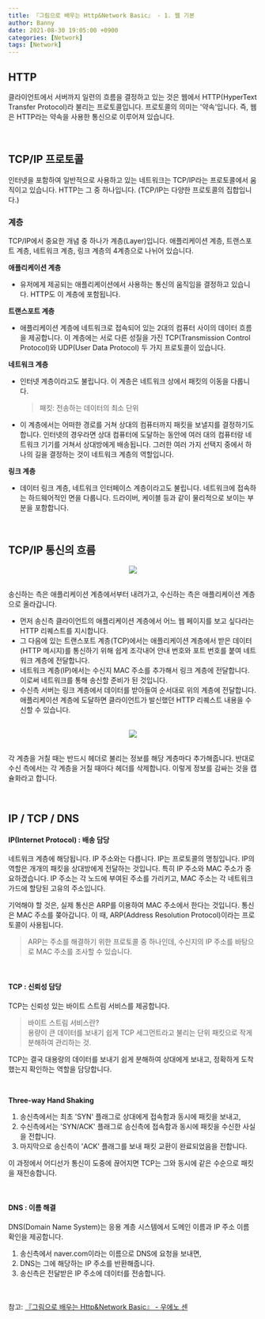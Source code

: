 ```yaml
---
title: 『그림으로 배우는 Http&Network Basic』 - 1. 웹 기본
author: Banny
date: 2021-08-30 19:05:00 +0900
categories: [Network]
tags: [Network]
---
```


## HTTP

클라이언트에서 서버까지 일련의 흐름을 결정하고 있는 것은 웹에서 HTTP(HyperText Transfer Protocol)라 불리는 프로토콜입니다.
프로토콜의 의미는 '약속'입니다. 즉, 웹은 HTTP라는 약속을 사용한 통신으로 이루어져 있습니다.

<br>

## TCP/IP 프로토콜

인터넷을 포함하여 일반적으로 사용하고 있는 네트워크는 TCP/IP라는 프로토콜에서 움직이고 있습니다. HTTP는 그 중 하나입니다. (TCP/IP는 다양한 프로토콜의 집합입니다.)

### 계층

TCP/IP에서 중요한 개념 중 하나가 계층(Layer)입니다. 애플리케이션 계층, 트랜스포트 계층, 네트워크 계층, 링크 계층의 4계층으로 나뉘어 있습니다.

<strong>애플리케이션 계층</strong>

- 유저에게 제공되는 애플리케이션에서 사용하는 통신의 움직임을 결정하고 있습니다.
  HTTP도 이 계층에 포함됩니다.

<strong>트랜스포트 계층</strong>

- 애플리케이션 계층에 네트워크로 접속되어 있는 2대의 컴퓨터 사이의 데이터 흐름을 제공합니다.
  이 계층에는 서로 다른 성질을 가진 TCP(Transmission Control Protocol)와 UDP(User Data Protocol) 두 가지 프로토콜이 있습니다.

<strong>네트워크 계층</strong>

- 인터넷 계층이라고도 불립니다. 이 계층은 네트워크 상에서 패킷의 이동을 다룹니다.

  > 패킷: 전송하는 데이터의 최소 단위

- 이 계층에서는 어떠한 경로를 거쳐 상대의 컴퓨터까지 패킷을 보낼지를 결정하기도 합니다.
  인터넷의 경우라면 상대 컴퓨터에 도달하는 동안에 여러 대의 컴퓨터랑 네트워크 기기를 거쳐서 상대방에게 배송됩니다. 그러한 여러 가지 선택지 중에서 하나의 길을 결정하는 것이 네트워크 계층의 역할입니다.

<strong>링크 계층</strong>

- 데이터 링크 계층, 네트워크 인터페이스 계층이라고도 불립니다.
  네트워크에 접속하는 하드웨어적인 면을 다룹니다. 드라이버, 케이블 등과 같이 물리적으로 보이는 부분을 포함합니다.

<br>

## TCP/IP 통신의 흐름

<center>
<img src="https://user-images.githubusercontent.com/62047302/131317944-454e6c6d-19a2-4691-8520-e7b122b0fa9b.png">
</center>

<br>

송신하는 측은 애플리케이션 계층에서부터 내려가고, 수신하는 측은 애플리케이션 계층으로 올라갑니다.

- 먼저 송신측 클라이언트의 애플리케이션 계층에서 어느 웹 페이지를 보고 싶다라는 HTTP 리퀘스트를 지시합니다.
- 그 다음에 있는 트랜스포트 계층(TCP)에서는 애플리케이션 계층에서 받은 데이터(HTTP 메시지)를 통신하기 위해 쉽게 조각내어 안내 번호와 포트 번호를 붙여 네트워크 계층에 전달합니다.
- 네트워크 계층(IP)에서는 수신지 MAC 주소를 추가해서 링크 계층에 전달합니다. 이로써 네트워크를 통해 송신할 준비가 된 것입니다.
- 수신측 서버는 링크 계층에서 데이터를 받아들여 순서대로 위의 계층에 전달합니다. 애플리케이션 계층에 도달하면 클라이언트가 발신했던 HTTP 리퀘스트 내용을 수신할 수 있습니다.

<br>

<center>
<img src="https://user-images.githubusercontent.com/62047302/131318456-afd17e69-c742-47af-922c-0dd0bbd39f58.png">
</center>

<br>

각 계층을 거칠 때는 반드시 헤더로 불리는 정보를 해당 계층마다 추가해줍니다. 반대로 수신 측에서는 각 계층을 거칠 때마다 헤더를 삭제합니다.
이렇게 정보를 감싸는 것을 캡슐화라고 합니다.

<br>

## IP / TCP / DNS

#### IP(Internet Protocol) : 배송 담당

네트워크 계층에 해당됩니다. IP 주소와는 다릅니다. IP는 프로토콜의 명칭입니다.
IP의 역할은 개개의 패킷을 상대방에게 전달하는 것입니다. 특히 IP 주소와 MAC 주소가 중요하겠습니다.
IP 주소는 각 노드에 부여된 주소를 가리키고, MAC 주소는 각 네트워크 가드에 할당된 고유의 주소입니다.

기억해야 할 것은, 실제 통신은 ARP를 이용하여 MAC 주소에서 한다는 것입니다.
통신은 MAC 주소를 쫒아갑니다. 이 때, ARP(Address Resolution Protocol)이라는 프로토콜이 사용됩니다.

> ARP는 주소를 해결하기 위한 프로토콜 중 하나인데, 수신지의 IP 주소를 바탕으로 MAC 주소를 조사할 수 있습니다.

<br>

#### TCP : 신뢰성 담당

TCP는 신뢰성 있는 바이트 스트림 서비스를 제공합니다.

> 바이트 스트림 서비스란? <br>
> 용량이 큰 데이터를 보내기 쉽게 TCP 세그먼트라고 불리는 단위 패킷으로 작게 분해하여 관리하는 것.

TCP는 결국 대용량의 데이터를 보내기 쉽게 분해하여 상대에게 보내고, 정확하게 도착했는지 확인하는 역할을 담당합니다.

<br>

<strong>Three-way Hand Shaking</strong>

1. 송신측에서는 최초 'SYN' 플래그로 상대에게 접속함과 동시에 패킷을 보내고,
2. 수신측에서는 'SYN/ACK' 플래그로 송신측에 접속함과 동시에 패킷을 수신한 사실을 전합니다.
3. 마지막으로 송신측이 'ACK' 플래그를 보내 패킷 교환이 완료되었음을 전합니다.

이 과정에서 어디선가 통신이 도중에 끊어지면 TCP는 그와 동시에 같은 수순으로 패킷을 재전송합니다.

<br>

#### DNS : 이름 해결

DNS(Domain Name System)는 응용 계층 시스템에서 도메인 이름과 IP 주소 이름 확인을 제공합니다.

1. 송신측에서 naver.com이라는 이름으로 DNS에 요청을 보내면,
2. DNS는 그에 해당하는 IP 주소를 반환해줍니다.
3. 송신측은 전달받은 IP 주소에 데이터를 전송합니다.

<br>
<br>
참고: <a href="http://www.yes24.com/Product/Goods/15894097">『그림으로 배우는 Http&Network Basic』 - 우에노 센</a>
